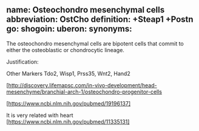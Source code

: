 name: Osteochondro mesenchymal cells
abbreviation: OstCho
definition: +Steap1 +Postn
go:
shogoin: 
uberon: 
synonyms:
---

The osteochondro mesenchymal cells are bipotent cells that commit to either the osteoblastic or chondrocytic lineage.

Justification:

Other Markers
Tdo2, Wisp1, Prss35, Wnt2, Hand2


[http://discovery.lifemapsc.com/in-vivo-development/head-mesenchyme/branchial-arch-1/osteochondro-progenitor-cells

[https://www.ncbi.nlm.nih.gov/pubmed/19196137]

It is very related with heart [https://www.ncbi.nlm.nih.gov/pubmed/11335131]

